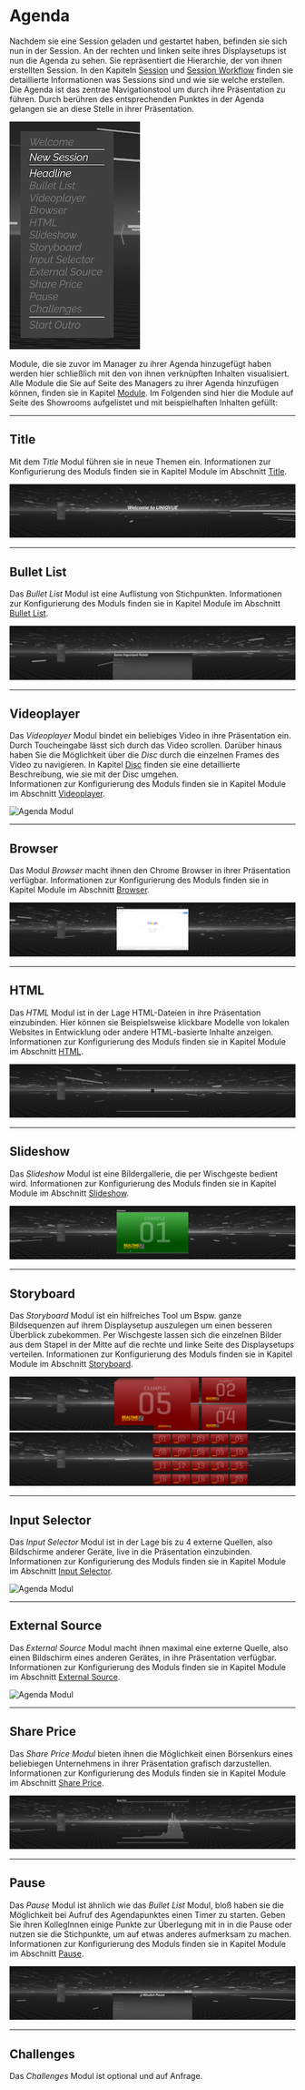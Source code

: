 # Agenda

Nachdem sie eine Session geladen und gestartet haben, befinden sie sich nun in der Session. An der rechten und linken seite ihres Displaysetups ist nun die Agenda zu sehen. Sie repräsentiert die Hierarchie, der von ihnen erstellten Session. In den Kapiteln [Session](sessions.md) und [Session Workflow](sessionworkflow.md) finden sie detaillierte Informationen was Sessions sind und wie sie welche erstellen. Die Agenda ist das zentrae Navigationstool um durch ihre Präsentation zu führen. Durch berühren des entsprechenden Punktes in der Agenda gelangen sie an diese Stelle in ihrer Präsentation.


![AgendaRoadmap](img/Screenshots_Showroom/Agenda_Roadmap.png)

Module, die sie zuvor im Manager zu ihrer Agenda hinzugefügt haben werden hier schließlich mit den von ihnen verknüpften Inhalten visualisiert. Alle Module die Sie auf Seite des Managers zu ihrer Agenda hinzufügen können, finden sie in Kapitel [Module](module.md). Im Folgenden sind hier die Module auf Seite des Showrooms aufgelistet und mit beispielhaften Inhalten gefüllt:
***
## Title

Mit dem *Title* Modul führen sie in neue Themen ein.
Informationen zur Konfigurierung des Moduls finden sie in Kapitel Module im Abschnitt [Title](module.md#title-modul).


![Agenda Modul](img/Screenshots_Showroom/Agenda_Headline.png)
***
## Bullet List

Das *Bullet List* Modul ist eine Auflistung von Stichpunkten.
Informationen zur Konfigurierung des Moduls finden sie in Kapitel Module im Abschnitt [Bullet List](module.md#bulletlist-modul).

![Agenda Modul](img/Screenshots_Showroom/Agenda_Bulletlist.png)
***

## Videoplayer

Das *Videoplayer* Modul bindet ein beliebiges Video in ihre Präsentation ein. Durch Toucheingabe lässt sich durch das Video scrollen. Darüber hinaus haben Sie die Möglichkeit über die *Disc* durch die einzelnen Frames des Video zu navigieren. In Kapitel [Disc](disc_showroom.md) finden sie eine detaillierte Beschreibung, wie sie mit der Disc umgehen.  
Informationen zur Konfigurierung des Moduls finden sie in Kapitel Module im Abschnitt [Videoplayer](module.md#videoplayer-modul).

![Agenda Modul](img/Screenshots_Showroom/Agenda_Videoplayer.png)

***
## Browser

Das Modul *Browser* macht ihnen den Chrome Browser in ihrer Präsentation verfügbar. 
Informationen zur Konfigurierung des Moduls finden sie in Kapitel Module im Abschnitt [Browser](module.md#browser-modul).

![Agenda Modul](img/Screenshots_Showroom/Agenda_Browser.png)

***
## HTML

Das *HTML* Modul ist in der Lage HTML-Dateien in ihre Präsentation einzubinden. Hier können sie Beispielsweise klickbare Modelle von lokalen Websites in Entwicklung oder andere HTML-basierte Inhalte anzeigen.
Informationen zur Konfigurierung des Moduls finden sie in Kapitel Module im Abschnitt [HTML](module.md#html-modul).

![Agenda Modul](img/Screenshots_Showroom/Agenda_HTML.png)

***
## Slideshow

Das *Slideshow* Modul ist eine Bildergallerie, die per Wischgeste bedient wird. 
Informationen zur Konfigurierung des Moduls finden sie in Kapitel Module im Abschnitt [Slideshow](module.md#slide-show-modul).

![Agenda Modul](img/Screenshots_Showroom/Agenda_Slideshow.png)
***
## Storyboard

Das *Storyboard* Modul ist ein hilfreiches Tool um Bspw. ganze Bildsequenzen auf ihrem Displaysetup auszulegen um einen besseren Überblick zubekommen. Per Wischgeste lassen sich die einzelnen Bilder aus dem Stapel in der Mitte auf die rechte und linke Seite des Displaysetups verteilen.
Informationen zur Konfigurierung des Moduls finden sie in Kapitel Module im Abschnitt [Storyboard](module.md#storyboard-modul).

![Agenda Modul](img/Screenshots_Showroom/Agenda_Storyboard-1.png)
![Agenda Modul](img/Screenshots_Showroom/Agenda_Storyboard-2.png)
***
## Input Selector

Das *Input Selector* Modul ist in der Lage bis zu 4 externe Quellen, also Bildschirme anderer Geräte, live in die Präsentation einzubinden.
Informationen zur Konfigurierung des Moduls finden sie in Kapitel Module im Abschnitt [Input Selector](module.md#input-selector-modul-optional).

![Agenda Modul](img/Screenshots_Showroom/Agenda_InputSelector.png)
***
## External Source

Das *External Source* Modul macht ihnen maximal eine externe Quelle, also einen Bildschirm eines anderen Gerätes, in ihre Präsentation verfügbar.
Informationen zur Konfigurierung des Moduls finden sie in Kapitel Module im Abschnitt [External Source](module.md#external-source-modul-optional).

![Agenda Modul](img/Screenshots_Showroom/Agenda_ExternalSource.png)
***
## Share Price

Das *Share Price Modul* bieten ihnen die Möglichkeit einen Börsenkurs eines beliebiegen Unternehmens in ihrer Präsentation grafisch darzustellen.
Informationen zur Konfigurierung des Moduls finden sie in Kapitel Module im Abschnitt [Share Price](module.md#share-price-modul).

![Agenda Modul](img/Screenshots_Showroom/Agenda_SharePrice.png)
***
## Pause

Das *Pause* Modul ist ähnlich wie das *Bullet List* Modul, bloß haben sie die Möglichkeit bei Aufruf des Agendapunktes einen Timer zu starten. Geben Sie ihren KollegInnen einige Punkte zur Überlegung mit in in die Pause oder nutzen sie die Stichpunkte, um auf etwas anderes aufmerksam zu machen. Informationen zur Konfigurierung des Moduls finden sie in Kapitel Module im Abschnitt [Pause](module.md#pause-modul).

![Agenda Modul](img/Screenshots_Showroom/Agenda_Pause.png)
***
## Challenges

Das *Challenges* Modul ist optional und auf Anfrage.
